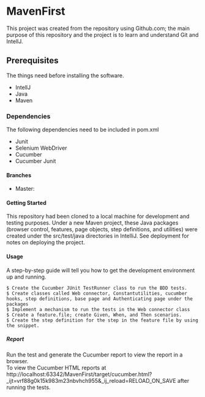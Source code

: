 # MavenFirst

This project was created from the repository using Github.com; the main purpose of this repository and the project is to learn and understand Git and IntellJ.

## Prerequisites 
The things need before installing the software.
* IntellJ
* Java
* Maven

### Dependencies
The following dependencies need to be included in pom.xml 
* Junit
* Selenium WebDriver
* Cucumber
* Cucumber Junit

#### Branches
* Master:

#### Getting Started
This repository had been cloned to a local machine for development and testing purposes.  Under a new Maven project, these Java packages (browser control, features, page objects, step definitions, and utilities) were created under the src/test/java directories in IntelliJ.  See deployment for notes on deploying the project.

#### Usage

A step-by-step guide will tell you how to get the development environment up and running.

```
$ Create the Cucumber JUnit TestRunner class to run the BDD tests.
$ Create classes called Web connector, Constantutilities, cucumber hooks, step definitions, base page and Authenticating page under the packages
$ Implement a mechanism to run the tests in the Web connector class
$ Create a feature.file; create Given, When, and Then scenarios.
$ Create the step definition for the step in the feature file by using the snippet.

```
##### Report

Run the test and generate the Cucumber report to view the report in a browser.  
To view the Cucumber HTML reports at http://localhost:63342/MavenFirst/target/cucumber.html?_ijt=vrf88g0k15k983m23nbvhch955&_ij_reload=RELOAD_ON_SAVE after running the tests.


